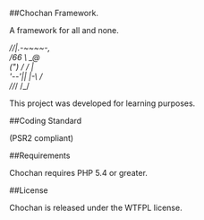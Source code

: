 ##Chochan Framework.

A framework for all and none.

   _//|.-~~~~-,  
 _/66  \       \_@  
(")_   /   /   |  
  '--'|| |-\  /  
      //_/ /_/  

This project was developed for learning purposes.

##Coding Standard

(PSR2 compliant)

##Requirements

Chochan requires PHP 5.4 or greater.

##License

Chochan is released under the WTFPL license.